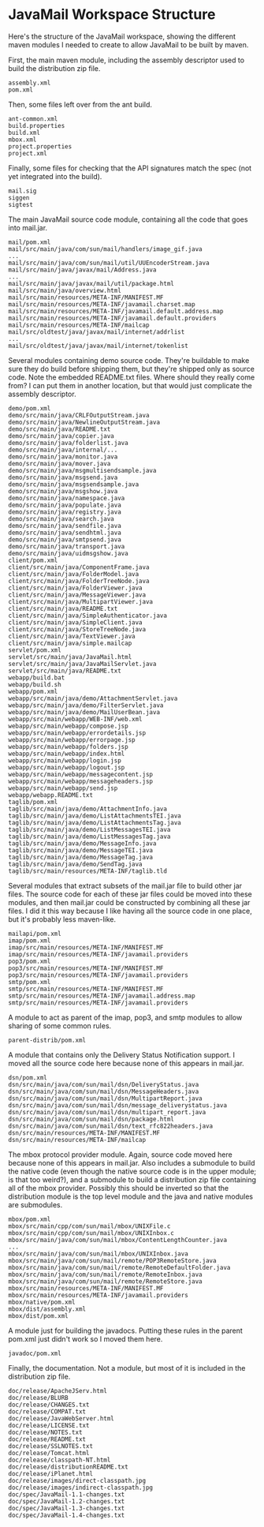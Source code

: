 JavaMail Workspace Structure
============================

Here's the structure of the JavaMail workspace, showing the different
maven modules I needed to create to allow JavaMail to be built by
maven.

First, the main maven module, including the assembly descriptor used to
build the distribution zip file.

    assembly.xml
    pom.xml

Then, some files left over from the ant build.

    ant-common.xml
    build.properties
    build.xml
    mbox.xml
    project.properties
    project.xml

Finally, some files for checking that the API signatures match the spec
(not yet integrated into the build).

    mail.sig
    siggen
    sigtest

The main JavaMail source code module, containing all the code that goes
into mail.jar.

    mail/pom.xml
    mail/src/main/java/com/sun/mail/handlers/image_gif.java
    ...
    mail/src/main/java/com/sun/mail/util/UUEncoderStream.java
    mail/src/main/java/javax/mail/Address.java
    ...
    mail/src/main/java/javax/mail/util/package.html
    mail/src/main/java/overview.html
    mail/src/main/resources/META-INF/MANIFEST.MF
    mail/src/main/resources/META-INF/javamail.charset.map
    mail/src/main/resources/META-INF/javamail.default.address.map
    mail/src/main/resources/META-INF/javamail.default.providers
    mail/src/main/resources/META-INF/mailcap
    mail/src/oldtest/java/javax/mail/internet/addrlist
    ...
    mail/src/oldtest/java/javax/mail/internet/tokenlist

Several modules containing demo source code. They're buildable to make
sure they do build before shipping them, but they're shipped only as
source code. Note the embedded README.txt files. Where should they
really come from? I can put them in another location, but that would
just complicate the assembly descriptor.

    demo/pom.xml
    demo/src/main/java/CRLFOutputStream.java
    demo/src/main/java/NewlineOutputStream.java
    demo/src/main/java/README.txt
    demo/src/main/java/copier.java
    demo/src/main/java/folderlist.java
    demo/src/main/java/internal/...
    demo/src/main/java/monitor.java
    demo/src/main/java/mover.java
    demo/src/main/java/msgmultisendsample.java
    demo/src/main/java/msgsend.java
    demo/src/main/java/msgsendsample.java
    demo/src/main/java/msgshow.java
    demo/src/main/java/namespace.java
    demo/src/main/java/populate.java
    demo/src/main/java/registry.java
    demo/src/main/java/search.java
    demo/src/main/java/sendfile.java
    demo/src/main/java/sendhtml.java
    demo/src/main/java/smtpsend.java
    demo/src/main/java/transport.java
    demo/src/main/java/uidmsgshow.java
    client/pom.xml
    client/src/main/java/ComponentFrame.java
    client/src/main/java/FolderModel.java
    client/src/main/java/FolderTreeNode.java
    client/src/main/java/FolderViewer.java
    client/src/main/java/MessageViewer.java
    client/src/main/java/MultipartViewer.java
    client/src/main/java/README.txt
    client/src/main/java/SimpleAuthenticator.java
    client/src/main/java/SimpleClient.java
    client/src/main/java/StoreTreeNode.java
    client/src/main/java/TextViewer.java
    client/src/main/java/simple.mailcap
    servlet/pom.xml
    servlet/src/main/java/JavaMail.html
    servlet/src/main/java/JavaMailServlet.java
    servlet/src/main/java/README.txt
    webapp/build.bat
    webapp/build.sh
    webapp/pom.xml
    webapp/src/main/java/demo/AttachmentServlet.java
    webapp/src/main/java/demo/FilterServlet.java
    webapp/src/main/java/demo/MailUserBean.java
    webapp/src/main/webapp/WEB-INF/web.xml
    webapp/src/main/webapp/compose.jsp
    webapp/src/main/webapp/errordetails.jsp
    webapp/src/main/webapp/errorpage.jsp
    webapp/src/main/webapp/folders.jsp
    webapp/src/main/webapp/index.html
    webapp/src/main/webapp/login.jsp
    webapp/src/main/webapp/logout.jsp
    webapp/src/main/webapp/messagecontent.jsp
    webapp/src/main/webapp/messageheaders.jsp
    webapp/src/main/webapp/send.jsp
    webapp/webapp.README.txt
    taglib/pom.xml
    taglib/src/main/java/demo/AttachmentInfo.java
    taglib/src/main/java/demo/ListAttachmentsTEI.java
    taglib/src/main/java/demo/ListAttachmentsTag.java
    taglib/src/main/java/demo/ListMessagesTEI.java
    taglib/src/main/java/demo/ListMessagesTag.java
    taglib/src/main/java/demo/MessageInfo.java
    taglib/src/main/java/demo/MessageTEI.java
    taglib/src/main/java/demo/MessageTag.java
    taglib/src/main/java/demo/SendTag.java
    taglib/src/main/resources/META-INF/taglib.tld

Several modules that extract subsets of the mail.jar file to build
other jar files. The source code for each of these jar files could be
moved into these modules, and then mail.jar could be constructed by
combining all these jar files. I did it this way because I like having
all the source code in one place, but it's probably less maven-like.

    mailapi/pom.xml
    imap/pom.xml
    imap/src/main/resources/META-INF/MANIFEST.MF
    imap/src/main/resources/META-INF/javamail.providers
    pop3/pom.xml
    pop3/src/main/resources/META-INF/MANIFEST.MF
    pop3/src/main/resources/META-INF/javamail.providers
    smtp/pom.xml
    smtp/src/main/resources/META-INF/MANIFEST.MF
    smtp/src/main/resources/META-INF/javamail.address.map
    smtp/src/main/resources/META-INF/javamail.providers

A module to act as parent of the imap, pop3, and smtp modules to allow
sharing of some common rules.

    parent-distrib/pom.xml

A module that contains only the Delivery Status Notification support. I
moved all the source code here because none of this appears in
mail.jar.

    dsn/pom.xml
    dsn/src/main/java/com/sun/mail/dsn/DeliveryStatus.java
    dsn/src/main/java/com/sun/mail/dsn/MessageHeaders.java
    dsn/src/main/java/com/sun/mail/dsn/MultipartReport.java
    dsn/src/main/java/com/sun/mail/dsn/message_deliverystatus.java
    dsn/src/main/java/com/sun/mail/dsn/multipart_report.java
    dsn/src/main/java/com/sun/mail/dsn/package.html
    dsn/src/main/java/com/sun/mail/dsn/text_rfc822headers.java
    dsn/src/main/resources/META-INF/MANIFEST.MF
    dsn/src/main/resources/META-INF/mailcap

The mbox protocol provider module. Again, source code moved here
because none of this appears in mail.jar. Also includes a submodule to
build the native code (even though the native source code is in the
upper module; is that too weird?), and a submodule to build a
distribution zip file containing all of the mbox provider. Possibly
this should be inverted so that the distribution module is the top
level module and the java and native modules are submodules.

    mbox/pom.xml
    mbox/src/main/cpp/com/sun/mail/mbox/UNIXFile.c
    mbox/src/main/cpp/com/sun/mail/mbox/UNIXInbox.c
    mbox/src/main/java/com/sun/mail/mbox/ContentLengthCounter.java
    ...
    mbox/src/main/java/com/sun/mail/mbox/UNIXInbox.java
    mbox/src/main/java/com/sun/mail/remote/POP3RemoteStore.java
    mbox/src/main/java/com/sun/mail/remote/RemoteDefaultFolder.java
    mbox/src/main/java/com/sun/mail/remote/RemoteInbox.java
    mbox/src/main/java/com/sun/mail/remote/RemoteStore.java
    mbox/src/main/resources/META-INF/MANIFEST.MF
    mbox/src/main/resources/META-INF/javamail.providers
    mbox/native/pom.xml
    mbox/dist/assembly.xml
    mbox/dist/pom.xml

A module just for building the javadocs. Putting these rules in the
parent pom.xml just didn't work so I moved them here.

    javadoc/pom.xml

Finally, the documentation. Not a module, but most of it is included in
the distribution zip file.

    doc/release/ApacheJServ.html
    doc/release/BLURB
    doc/release/CHANGES.txt
    doc/release/COMPAT.txt
    doc/release/JavaWebServer.html
    doc/release/LICENSE.txt
    doc/release/NOTES.txt
    doc/release/README.txt
    doc/release/SSLNOTES.txt
    doc/release/Tomcat.html
    doc/release/classpath-NT.html
    doc/release/distributionREADME.txt
    doc/release/iPlanet.html
    doc/release/images/direct-classpath.jpg
    doc/release/images/indirect-classpath.jpg
    doc/spec/JavaMail-1.1-changes.txt
    doc/spec/JavaMail-1.2-changes.txt
    doc/spec/JavaMail-1.3-changes.txt
    doc/spec/JavaMail-1.4-changes.txt
